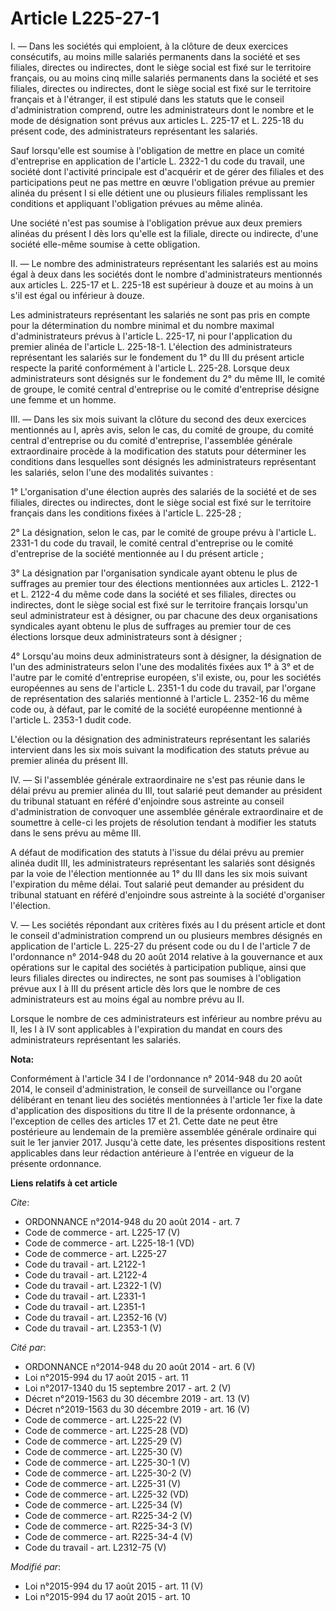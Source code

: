 # Article L225-27-1

I. ― Dans les sociétés qui emploient, à la clôture de deux exercices consécutifs, au moins mille salariés permanents dans la
société et ses filiales, directes ou indirectes, dont le siège social est fixé sur le territoire français, ou au moins cinq
mille salariés permanents dans la société et ses filiales, directes ou indirectes, dont le siège social est fixé sur le
territoire français et à l'étranger, il est stipulé dans les statuts que le conseil d'administration comprend, outre les
administrateurs dont le nombre et le mode de désignation sont prévus aux articles L. 225-17 et L. 225-18 du présent code, des
administrateurs représentant les salariés.

Sauf lorsqu'elle est soumise à l'obligation de mettre en place un comité d'entreprise en application de l'article L. 2322-1
du code du travail, une société dont l'activité principale est d'acquérir et de gérer des filiales et des participations peut
ne pas mettre en œuvre l'obligation prévue au premier alinéa du présent I si elle détient une ou plusieurs filiales
remplissant les conditions et appliquant l'obligation prévues au même alinéa.

Une société n'est pas soumise à l'obligation prévue aux deux premiers alinéas du présent I dès lors qu'elle est la filiale,
directe ou indirecte, d'une société elle-même soumise à cette obligation.

II. ― Le nombre des administrateurs représentant les salariés est au moins égal à deux dans les sociétés dont le nombre
d'administrateurs mentionnés aux articles L. 225-17 et L. 225-18 est supérieur à douze et au moins à un s'il est égal ou
inférieur à douze.

Les administrateurs représentant les salariés ne sont pas pris en compte pour la détermination du nombre minimal et du nombre
maximal d'administrateurs prévus à l'article L. 225-17, ni pour l'application du premier alinéa de l'article L. 225-18-1.
L'élection des administrateurs représentant les salariés sur le fondement du 1° du III du présent article respecte la parité
conformément à l'article L. 225-28. Lorsque deux administrateurs sont désignés sur le fondement du 2° du même III, le comité
de groupe, le comité central d'entreprise ou le comité d'entreprise désigne une femme et un homme.

III. ― Dans les six mois suivant la clôture du second des deux exercices mentionnés au I, après avis, selon le cas, du comité
de groupe, du comité central d'entreprise ou du comité d'entreprise, l'assemblée générale extraordinaire procède à la
modification des statuts pour déterminer les conditions dans lesquelles sont désignés les administrateurs représentant les
salariés, selon l'une des modalités suivantes :

1° L'organisation d'une élection auprès des salariés de la société et de ses filiales, directes ou indirectes, dont le siège
social est fixé sur le territoire français dans les conditions fixées à l'article L. 225-28 ;

2° La désignation, selon le cas, par le comité de groupe prévu à l'article L. 2331-1 du code du travail, le comité central
d'entreprise ou le comité d'entreprise de la société mentionnée au I du présent article ;

3° La désignation par l'organisation syndicale ayant obtenu le plus de suffrages au premier tour des élections mentionnées
aux articles L. 2122-1 et L. 2122-4 du même code dans la société et ses filiales, directes ou indirectes, dont le siège
social est fixé sur le territoire français lorsqu'un seul administrateur est à désigner, ou par chacune des deux
organisations syndicales ayant obtenu le plus de suffrages au premier tour de ces élections lorsque deux administrateurs sont
à désigner ;

4° Lorsqu'au moins deux administrateurs sont à désigner, la désignation de l'un des administrateurs selon l'une des modalités
fixées aux 1° à 3° et de l'autre par le comité d'entreprise européen, s'il existe, ou, pour les sociétés européennes au sens
de l'article L. 2351-1 du code du travail, par l'organe de représentation des salariés mentionné à l'article L. 2352-16 du
même code ou, à défaut, par le comité de la société européenne mentionné à l'article L. 2353-1 dudit code.

L'élection ou la désignation des administrateurs représentant les salariés intervient dans les six mois suivant la
modification des statuts prévue au premier alinéa du présent III.

IV. ― Si l'assemblée générale extraordinaire ne s'est pas réunie dans le délai prévu au premier alinéa du III, tout salarié
peut demander au président du tribunal statuant en référé d'enjoindre sous astreinte au conseil d'administration de convoquer
une assemblée générale extraordinaire et de soumettre à celle-ci les projets de résolution tendant à modifier les statuts
dans le sens prévu au même III.

A défaut de modification des statuts à l'issue du délai prévu au premier alinéa dudit III, les administrateurs représentant
les salariés sont désignés par la voie de l'élection mentionnée au 1° du III dans les six mois suivant l'expiration du même
délai. Tout salarié peut demander au président du tribunal statuant en référé d'enjoindre sous astreinte à la société
d'organiser l'élection.

V. ― Les sociétés répondant aux critères fixés au I du présent article et dont le conseil d'administration comprend un ou
plusieurs membres désignés en application de l'article L. 225-27 du présent code ou du I de l'article 7 de l'ordonnance n°
2014-948 du 20 août 2014 relative à la gouvernance et aux opérations sur le capital des sociétés à participation publique,
ainsi que leurs filiales directes ou indirectes, ne sont pas soumises à l'obligation prévue aux I à III du présent article
dès lors que le nombre de ces administrateurs est au moins égal au nombre prévu au II.

Lorsque le nombre de ces administrateurs est inférieur au nombre prévu au II, les I à IV sont applicables à l'expiration du
mandat en cours des administrateurs représentant les salariés.

**Nota:**

Conformément à l'article 34 I de l'ordonnance n° 2014-948 du 20 août 2014, le conseil d'administration, le conseil de
surveillance ou l'organe délibérant en tenant lieu des sociétés mentionnées à l'article 1er fixe la date d'application des
dispositions du titre II de la présente ordonnance, à l'exception de celles des articles 17 et 21. Cette date ne peut être
postérieure au lendemain de la première assemblée générale ordinaire qui suit le 1er janvier 2017. Jusqu'à cette date, les
présentes dispositions restent applicables dans leur rédaction antérieure à l'entrée en vigueur de la présente ordonnance.

**Liens relatifs à cet article**

_Cite_:

  - ORDONNANCE n°2014-948 du 20 août 2014 - art. 7
  - Code de commerce - art. L225-17 (V)
  - Code de commerce - art. L225-18-1 (VD)
  - Code de commerce - art. L225-27
  - Code du travail - art. L2122-1
  - Code du travail - art. L2122-4
  - Code du travail - art. L2322-1 (V)
  - Code du travail - art. L2331-1
  - Code du travail - art. L2351-1
  - Code du travail - art. L2352-16 (V)
  - Code du travail - art. L2353-1 (V)

_Cité par_:

  - ORDONNANCE n°2014-948 du 20 août 2014 - art. 6 (V)
  - Loi n°2015-994 du 17 août 2015 - art. 11
  - Loi n°2017-1340 du 15 septembre 2017 - art. 2 (V)
  - Décret n°2019-1563 du 30 décembre 2019 - art. 13 (V)
  - Décret n°2019-1563 du 30 décembre 2019 - art. 16 (V)
  - Code de commerce - art. L225-22 (V)
  - Code de commerce - art. L225-28 (VD)
  - Code de commerce - art. L225-29 (V)
  - Code de commerce - art. L225-30 (V)
  - Code de commerce - art. L225-30-1 (V)
  - Code de commerce - art. L225-30-2 (V)
  - Code de commerce - art. L225-31 (V)
  - Code de commerce - art. L225-32 (VD)
  - Code de commerce - art. L225-34 (V)
  - Code de commerce - art. R225-34-2 (V)
  - Code de commerce - art. R225-34-3 (V)
  - Code de commerce - art. R225-34-4 (V)
  - Code du travail - art. L2312-75 (V)

_Modifié par_:

  - Loi n°2015-994 du 17 août 2015 - art. 11 (V)
  - Loi n°2015-994 du 17 août 2015 - art. 10
